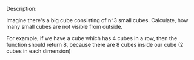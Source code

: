 Description:

Imagine there's a big cube consisting of n^3 small cubes. Calculate, how many small cubes are not visible from outside.

For example, if we have a cube which has 4 cubes in a row, then the function should return 8, because there are 8 cubes
inside our cube (2 cubes in each dimension)
